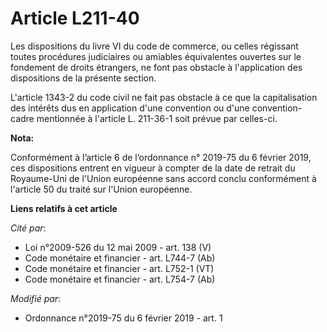 # Article L211-40

Les dispositions du livre VI du code de commerce, ou celles régissant toutes procédures judiciaires ou amiables équivalentes
ouvertes sur le fondement de droits étrangers, ne font pas obstacle à l'application des dispositions de la présente section.

L'article 1343-2 du code civil ne fait pas obstacle à ce que la capitalisation des intérêts dus en application d'une
convention ou d'une convention-cadre mentionnée à l'article L. 211-36-1 soit prévue par celles-ci.

**Nota:**

Conformément à l’article 6 de l’ordonnance n° 2019-75 du 6 février 2019, ces dispositions entrent en vigueur à compter de la
date de retrait du Royaume-Uni de l'Union européenne sans accord conclu conformément à l'article 50 du traité sur l'Union
européenne.

**Liens relatifs à cet article**

_Cité par_:

  - Loi n°2009-526 du 12 mai 2009 - art. 138 (V)
  - Code monétaire et financier - art. L744-7 (Ab)
  - Code monétaire et financier - art. L752-1 (VT)
  - Code monétaire et financier - art. L754-7 (Ab)

_Modifié par_:

  - Ordonnance n°2019-75 du 6 février 2019 - art. 1
